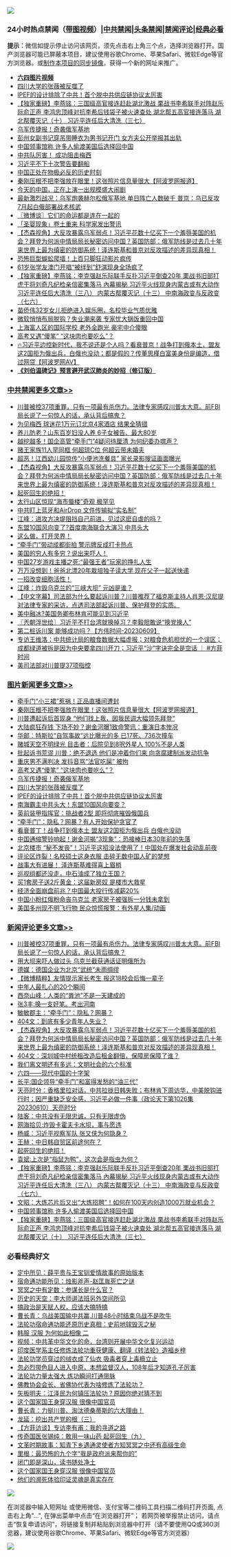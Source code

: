 ![](https://raw.githubusercontent.com/jsvpn/jsproxy/dev/64photo/fqnews-qr.jpg)

<div id="tt">
<h3>24小时热点禁闻（<a href="https://aaa.v2dns.tk/?QAjUl=BgRp5UNKRn&T5Vk=fPVH&Q59Ab=WxGE" target="_blank">带图视频</a>）|<a href="#%E4%B8%AD%E5%85%B1%E7%A6%81%E9%97%BB%E6%9B%B4%E5%A4%9A%E6%96%87%E7%AB%A0">中共禁闻</a>|<a href="#%E5%9B%BE%E7%89%87%E6%96%B0%E9%97%BB%E6%9B%B4%E5%A4%9A%E6%96%87%E7%AB%A0">头条禁闻</a>|<a href="#%E6%96%B0%E9%97%BB%E8%AF%84%E8%AE%BA%E6%9B%B4%E5%A4%9A%E6%96%87%E7%AB%A0">禁闻评论|<a href="#%E5%BF%85%E7%9C%8B%E7%BB%8F%E5%85%B8%E5%A5%BD%E6%96%87">经典必看</a></h3>
<div><b>提示：</b>微信如提示停止访问该网页，须先点击右上角三个点，选择浏览器打开。国产浏览器可能已屏蔽本项目，建议使用谷歌Chrome、苹果Safari、微软Edge等官方浏览器。或<a href="%E5%88%B6%E4%BD%9Cgit%E7%A6%81%E9%97%BB%E9%95%9C%E5%83%8F.md">制作本项目的同步镜像</a>，获得一个新的网址来推广。</div>
<ul>
<li><b><a href="http://d2.v2rss.gq/64.mp4" target="_blank">六四图片视频</a></b></li>
<li><a href="/topimagenews/20230611/1895264.md">四川大学的张薇被反噬了</a></li>
<li><a href="/topimagenews/20230611/1895253.md">IPEF的设计排除了中共！首个脱中共供应链协议太厉害</a></li>
<li><a href="/comments/20230610/1895214.md">【独家重磅】李燕铭：三国级高官接连赶赴湖北激战 栗战书李希联手对阵赵乐际俞正声 李鸿忠顶峰对抗李希后钱袋子被火速查处 湖北帮五高官接连落马 湖北帮覆灭记（十） 习近平连任后大清洗（三七）</a></li>
<li><a href="/topimagenews/20230611/1895283.md">乌军传捷报！奇袭俄军基地</a></li>
<li><a href="/cnnews/20230611/1895383.md">彭州女副书记穿吊带睡衣为男书记开门 女方夫公开举报其出轨</a></li>
<li><a href="/comments/20230610/1895215.md">中国领事馆称 许多人偷渡美国后选择回中国</a></li>
<li><a href="/sohnews/20230611/1895250.md">中共队厉害！ 成功阻击梅西</a></li>
<li><a href="/ccpdope/20230611/1895260.md">习近平不下十次警告要翻船</a></li>
<li><a href="/ccpdope/20230611/1895279.md">中国正处在物极必反的历史时刻</a></li>
<li><a href="/topimagenews/20230611/1895408.md">秦刚压根不把李强放在眼里！这张照片信息量很大【阿波罗网报道】</a></li>
<li><a href="/cnnews/20230611/1895352.md">今天的中国，正在上演一出规模盛大闹剧</a></li>
<li><a href="/baitai/20230610/1895222.md">最新激烈战况：乌军炮袭赫尔松俄军基地 单日阵亡人数破千 普京：乌已反攻 7月起白俄部署战术核武</a></li>
<li><a href="/ssgc/20230611/1895341.md">〖微博谈〗它们的命运都是连在一起的</a></li>
<li><a href="/baitai/20230610/1895206.md">「圣婴现象」卷土重来 科学家发出警讯</a></li>
<li><a href="/comments/20230611/1895354.md">【杰森视角】大反攻暴露乌军弱点！习近平花数十亿买下一个羞辱美国的机会？拜登为何派中情局局长秘密访问中国？英国防部：俄军防线是过去几十年来世界上最为缜密的防御系统！泽连斯基和普京对反攻描述的差异现真相！</a></li>
<li><a href="/cnnews/20230611/1895321.md">恐怖巨型蜈蚣爬墙！上百只脚狂动影片疯传</a></li>
<li><a href="/yule/20230611/1895269.md">61岁张学友澳门开唱“被绊到”舒淇现身全场疯了</a></li>
<li><a href="/comments/20230611/1895292.md">【独家重磅】李燕铭：李克强赵乐际联手反扑习近平倒查20年 栗战书旧部打虎干将刘奇凡纪检亲信密集落马 內幕揭秘 习近平火线现身内蒙古或有大动作 习近平连任后大清洗（三八） 内蒙古帮覆灭记（十三） 中南海政变与反政变（七六）</a></li>
<li><a href="/yule/20230611/1895270.md">苗侨伟32岁女儿拒绝进入娱乐圈，名校毕业气质优雅</a></li>
<li><a href="/baitai/20230611/1895278.md">微软悄悄布局脱钩？失业潮来袭 专家忧大锅饭重回中国</a></li>
<li><a href="/finance/20230611/1895300.md">上海富人区的国际学校 老外全跑光 豪宅中介傻眼</a></li>
<li><a href="/topimagenews/20230611/1895329.md">高考又遇“傻笔” “这块肉也要吃么”？</a></li>
<li><a href="/sohnews/20230610/1895204.md">🔥习近平边控新时代，我不说还是个人吗？看衰普京！战争打到俄本土，盟友这2国拒为俄出兵，白俄也没动；都是假的？传董思槿白富美身份是编造，借过网贷【阿波罗网AV】</a></li>
<li><b><a href="/comments/20200207/1272816.md" target="_blank">《刘伯温碑记》预言避开武汉肺炎的妙招（修订版）</a></b></li>
</ul>
</div>

<div class="catlist">
<h3><a href="/cbnews/" target="_blank">中共禁闻</a><span><a href="/cbnews/" target="_blank" rel="nofollow">更多文章>></a></span></h3>
<ul>
<li><a href="/comments/20230611/1895453.md" target="_blank">川普被控37项重罪，只有一项最有杀伤力。法律专家感叹川普太大意。前FBI局长说了一句惊人的话，承认背后搞鬼？</a></li>
<li><a href="/cbnews/20230611/1895451.md" target="_blank">为见梅西 球迷花1万元订北京4家酒店 结果全猜错</a></li>
<li><a href="/cbnews/20230611/1895418.md" target="_blank">养儿防老？山东百岁妇没人养 6子女被告、最大80岁</a></li>
<li><a href="/cbnews/20230611/1895417.md" target="_blank">越挖越多！国企高管“牵手门”4疑问待厘清 为何纪委办噤声？</a></li>
<li><a href="/cbnews/20230611/1895416.md" target="_blank">赌王家族11人罕同框 何超琼C位 何超云带未婚夫</a></li>
<li><a href="/cbnews/20230611/1895380.md" target="_blank">超恶！江西幼儿园惊传“小便池洗餐具” 家长录影搜证画面曝光</a></li>
<li><a href="/comments/20230611/1895354.md" target="_blank">【杰森视角】大反攻暴露乌军弱点！习近平花数十亿买下一个羞辱美国的机会？拜登为何派中情局局长秘密访问中国？英国防部：俄军防线是过去几十年来世界上最为缜密的防御系统！泽连斯基和普京对反攻描述的差异现真相！</a></li>
<li><a href="/comments/20230611/1895309.md" target="_blank">起死回生的绝招！</a></li>
<li><a href="/cbnews/20230611/1895265.md" target="_blank">太行山区惊现“海市蜃楼”奇观 极罕见</a></li>
<li><a href="/cbnews/20230610/1895223.md" target="_blank">中共盯上蓝牙和AirDrop 文件传输拟“实名制”</a></li>
<li><a href="/cbnews/20230610/1895193.md" target="_blank">江峰：进攻方决堤阻挡自己前进，见过这麽自虐的吗？</a></li>
<li><a href="/cbnews/20230610/1895171.md" target="_blank">东盟10国风向变了?首度南海联合大演习 中共头大</a></li>
<li><a href="/comments/20230610/1895141.md" target="_blank">这么做，打开灵界！</a></li>
<li><a href="/cbnews/20230610/1895121.md" target="_blank">“牵手门”带动成都街拍 警示牌反成打卡热点</a></li>
<li><a href="/cbnews/20230610/1894859.md" target="_blank">美国的穷人有多穷？说出来吓人！</a></li>
<li><a href="/cbnews/20230610/1895048.md" target="_blank">中国27岁游戏主播之死:“最强王者”玩家的挣扎人生</a></li>
<li><a href="/cbnews/20230610/1895037.md" target="_blank">万万没想到！爸爸北漂20年栽培独子读大学 现在父子一起送快递</a></li>
<li><a href="/comments/20230610/1895024.md" target="_blank">一招改变细胞活性！</a></li>
<li><a href="/cbnews/20230610/1895019.md" target="_blank">江峰：炸毁乌克兰的“三峡大坝” 元凶是谁？</a></li>
<li><a href="/comments/20230610/1895014.md" target="_blank">【中文字幕】司法部为什么要起诉川普？川普推荐了福克斯主持人肖恩·汉尼提对法律专家的采访，点透司法部起诉川普、保护拜登的实质。</a></li>
<li><a href="/cbnews/20230610/1895005.md" target="_blank">美中融冰?美国务卿布林肯可能见到习近平</a></li>
<li><a href="/cbnews/20230610/1895003.md" target="_blank">〖兲朝浮世绘〗习近平不打台湾就换掉习？李毅胆敢说“换党换人”</a></li>
<li><a href="/comments/20230610/1894997.md" target="_blank">第二桩诉川案 能够成功吗？【方伟时间-20230609】</a></li>
<li><a href="/comments/20230610/1894969.md" target="_blank">专访王维洛：中共统计局的粮食数据大幅虚报；对粮食危机担忧的一个误区；成都绿道被拆是因为中央要拿四川开刀；习近平“沙”字诀完全是空话 ｜ #方菲时间</a></li>
<li><a href="/cbnews/20230610/1894961.md" target="_blank">美司法部对川普提37项指控</a></li>

</ul>
</div>
<div class="catlist">
<h3><a href="/topimagenews/" target="_blank">图片新闻</a><span><a href="/topimagenews/" target="_blank" rel="nofollow">更多文章>></a></span></h3>
<ul>
<li><a href="/topimagenews/20230611/1895450.md" target="_blank">牵手门“小三裙”惹祸！正品直播间遭封</a></li>
<li><a href="/topimagenews/20230611/1895408.md" target="_blank">秦刚压根不把李强放在眼里！这张照片信息量很大【阿波罗网报道】</a></li>
<li><a href="/topimagenews/20230611/1895406.md" target="_blank">川普遭起诉后首现身 “他们找上我，因我民调大幅领先拜登”</a></li>
<li><a href="/topimagenews/20230611/1895405.md" target="_blank">大陆疯狂存钱 下场不妙？谢金河曝1致命警讯：重演日本惨况</a></li>
<li><a href="/topimagenews/20230611/1895389.md" target="_blank">华邮：特斯拉“自驾事故”远比曝光的多 已17死、736次撞车</a></li>
<li><a href="/topimagenews/20230611/1895379.md" target="_blank">赌城天空不明绿光 目击者：后院见到8呎外星人 100%不是人类</a></li>
<li><a href="/topimagenews/20230611/1895369.md" target="_blank">批起诉书荒谬 川普：绝不退选 他们是冲着你们来 向贪腐建制派发动抗争</a></li>
<li><a href="/topimagenews/20230611/1895355.md" target="_blank">重庆男不满判决 发抖音骂“法官吃屎” 被拘</a></li>
<li><a href="/topimagenews/20230611/1895329.md" target="_blank">高考又遇“傻笔” “这块肉也要吃么”？</a></li>
<li><a href="/topimagenews/20230611/1895283.md" target="_blank">乌军传捷报！奇袭俄军基地</a></li>
<li><a href="/topimagenews/20230611/1895264.md" target="_blank">四川大学的张薇被反噬了</a></li>
<li><a href="/topimagenews/20230611/1895253.md" target="_blank">IPEF的设计排除了中共！首个脱中共供应链协议太厉害</a></li>
<li><a href="/topimagenews/20230611/1895252.md" target="_blank">南海霸主中共头大！东盟10国风向要变？</a></li>
<li><a href="/topimagenews/20230610/1895162.md" target="_blank">英前装甲指挥官：挑战者2型 即将彻底摧毁俄国兵</a></li>
<li><a href="/topimagenews/20230610/1895120.md" target="_blank">“牵手门”：隐私？网暴？有人开始保护贪官了</a></li>
<li><a href="/topimagenews/20230610/1895119.md" target="_blank">看衰普丁！战争打到俄本土 盟友这2国拒为俄出兵 白俄也没动</a></li>
<li><a href="/topimagenews/20230610/1895110.md" target="_blank">中国通缩警铃响起！谢金河揭“3现象”：恐接棒日本30年前的失落</a></li>
<li><a href="/topimagenews/20230610/1895070.md" target="_blank">北京楼市 “秘不发丧”！习近平这招没法使用了！中国处在爆发社会动乱前夜</a></li>
<li><a href="/topimagenews/20230610/1895004.md" target="_blank">评论区炸裂！名校硕士这身衣服 击碎无数中国人矿的梦想</a></li>
<li><a href="/topimagenews/20230610/1894977.md" target="_blank">战事大有进展！ 泽连斯基难得喜上眉梢</a></li>
<li><a href="/topimagenews/20230610/1894968.md" target="_blank">巡视组都还没走，中石油成了独立王国？</a></li>
<li><a href="/topimagenews/20230610/1894967.md" target="_blank">买1套房子送2斤黄金：这届新房奴 是楼市大救星</a></li>
<li><a href="/topimagenews/20230610/1894954.md" target="_blank">经济全面崩盘前兆？中国最大投行传减薪20%</a></li>
<li><a href="/topimagenews/20230610/1894902.md" target="_blank">中国小粉红俄粉命丧乌克兰 老家房子被强拆一分钱未拿到</a></li>
<li><a href="/topimagenews/20230610/1894901.md" target="_blank">美国多州现不明飞行物 民众惊慌报警：有外星人集/动画</a></li>

</ul>
</div>
<div class="catlist">
<h3><a href="/comments/" target="_blank">新闻评论</a><span><a href="/comments/" target="_blank" rel="nofollow">更多文章>></a></span></h3>
<ul>
<li><a href="/comments/20230611/1895453.md" target="_blank">川普被控37项重罪，只有一项最有杀伤力。法律专家感叹川普太大意。前FBI局长说了一句惊人的话，承认背后搞鬼？</a></li>
<li><a href="/comments/20230611/1895371.md" target="_blank">用大坝来吓人做过头 乌克兰截获通话证明俄所为</a></li>
<li><a href="/comments/20230611/1895370.md" target="_blank">德媒：德国企业为北京“武统”未雨绸缪</a></li>
<li><a href="/comments/20230611/1895363.md" target="_blank">【微博精粹】友情提示家长考生 报这18校会后悔一辈子</a></li>
<li><a href="/comments/20230611/1895362.md" target="_blank">中年人最扎心的20个瞬间</a></li>
<li><a href="/comments/20230611/1895361.md" target="_blank">西奈山峰：人类的“粪池”不是一天建成的</a></li>
<li><a href="/comments/20230611/1895360.md" target="_blank">张3丰:换一支好笔。考出河南</a></li>
<li><a href="/comments/20230611/1895357.md" target="_blank">敏敏郡主：“牵手门”：隐私？网暴？</a></li>
<li><a href="/comments/20230611/1895356.md" target="_blank">404文：到底有多少青年人失业？</a></li>
<li><a href="/comments/20230611/1895354.md" target="_blank">【杰森视角】大反攻暴露乌军弱点！习近平花数十亿买下一个羞辱美国的机会？拜登为何派中情局局长秘密访问中国？英国防部：俄军防线是过去几十年来世界上最为缜密的防御系统！泽连斯基和普京对反攻描述的差异现真相！</a></li>
<li><a href="/comments/20230611/1895350.md" target="_blank">404文：深圳城中村统租改造后租金翻倍，保障房保障了谁？</a></li>
<li><a href="/comments/20230611/1895349.md" target="_blank">我们离文明还有多远：文明社会的六个标准</a></li>
<li><a href="/comments/20230611/1895348.md" target="_blank">六四——现代中国的十字架</a></li>
<li><a href="/comments/20230611/1895347.md" target="_blank">长平:国企领导“牵手门”和富得发愁的“油三代”</a></li>
<li><a href="/comments/20230611/1895346.md" target="_blank">天亮时分：香格里拉对话，中共拉拢日韩失败；布林肯下周访华，中美脱钩进行时；因严重缺乏安全感，习近平必做一件事（政论天下第1026集 20230610）天亮时分</a></li>
<li><a href="/comments/20230611/1895337.md" target="_blank">陆客：中共没有无限忠诚，只有无限虚伪</a></li>
<li><a href="/comments/20230611/1895336.md" target="_blank">网海拾贝:炸毁卡霍夫卡水坝，事与愿违</a></li>
<li><a href="/comments/20230611/1895311.md" target="_blank">杨威：习近平视察军队 张又侠为何隐身？</a></li>
<li><a href="/comments/20230611/1895310.md" target="_blank">王赫：中日韩自贸区前途何在？</a></li>
<li><a href="/comments/20230611/1895309.md" target="_blank">起死回生的绝招！</a></li>
<li><a href="/comments/20230611/1895294.md" target="_blank">袁斌:上次是“指鼠为鸭”，这次会是指虫为何？</a></li>
<li><a href="/comments/20230611/1895292.md" target="_blank">【独家重磅】李燕铭：李克强赵乐际联手反扑习近平倒查20年 栗战书旧部打虎干将刘奇凡纪检亲信密集落马 內幕揭秘 习近平火线现身内蒙古或有大动作 习近平连任后大清洗（三八） 内蒙古帮覆灭记（十三） 中南海政变与反政变（七六）</a></li>
<li><a href="/comments/20230611/1895281.md" target="_blank">文昭：大炼芯片后又出“大炼招聘”！如何在100天内创造1000万就业机会？</a></li>
<li><a href="/comments/20230610/1895215.md" target="_blank">中国领事馆称 许多人偷渡美国后选择回中国</a></li>
<li><a href="/comments/20230610/1895214.md" target="_blank">【独家重磅】李燕铭：三国级高官接连赶赴湖北激战 栗战书李希联手对阵赵乐际俞正声 李鸿忠顶峰对抗李希后钱袋子被火速查处 湖北帮五高官接连落马 湖北帮覆灭记（十） 习近平连任后大清洗（三七）</a></li>

</ul>
</div>

<div class="catlist">
<h3>必看经典好文</h3>
<ul>
<li><a href="/comments/20200616/1345658.md" target="_blank">定中所见：薛平贵与王宝钏爱情故事的原始版本</a></li>
<li><a href="/tculture/20151001/455916.md" target="_blank">宿命通功能所见：烛影斧声-赵匡胤死亡之谜</a></li>
<li><a href="/tculture/20200812/1378929.md" target="_blank">冥冥之中有定数：参谋长是什么官？</a></li>
<li><a href="/tculture/20121025/73064.md" target="_blank">历史的天空：李大师讲法班另外空间所见</a></li>
<li><a href="/comments/20200814/1379994.md" target="_blank">搞政治是天赋人权，应该大搞特搞</a></li>
<li><a href="/comments/20230511/1882985.md" target="_blank">曹长青：乌战美国输中共赢,川普48小时结束乌战不是吹牛</a></li>
<li><a href="/tculture/20121025/73069.md" target="_blank">法轮功宿命通功能还原历史真相：史前地球毁灭之秘</a></li>
<li><a href="/bannedvideo/20220321/1707657.md" target="_blank">韩服 汉服 为何如此相像 二</a></li>
<li><a href="/comments/20220119/1681422.md" target="_blank">视频：中共革中华文化的命，台湾则开展中华文化复兴运动</a></li>
<li><a href="/comments/20220416/1720335.md" target="_blank">印度医学系主任修炼法轮功重获健康、翻译《转法轮》造福乡梓</a></li>
<li><a href="/comments/20210317/1506773.md" target="_blank">法轮功学员穿过的绒衣成了仙衣 吸毒者穿上毒瘾立止</a></li>
<li><a href="/comments/20220722/1761714.md" target="_blank">忽必烈带色目人进入中原，本想监督汉人，108年后才知道孔子厉害</a></li>
<li><a href="/cbnews/20200816/1381005.md" target="_blank">法轮功力量太强大 炼功瞬间打通带脉</a></li>
<li><a href="/sohnews/20150109/351438.md" target="_blank">佛教协会会长、省佛协代表为啥修炼了法轮功？</a></li>
<li><a href="/comments/20220531/1739728.md" target="_blank">矢板明夫：江泽民为何镇压法轮功？原因你绝对猜不到</a></li>
<li><a href="/comments/20220611/1744476.md" target="_blank">这个国家国王身穿汉服 很像中国官员</a></li>
<li><a href="/comments/20230601/1891432.md" target="_blank">曹长青：力挺川普、淘汰德桑蒂斯的六大理由！</a></li>
<li><a href="/comments/20200929/1405201.md" target="_blank">龙延：挖出共产党的根（三）</a></li>
<li><a href="/comments/20210804/1600181.md" target="_blank">【方菲访谈】专访李有甫：我的寻道之路</a></li>
<li><a href="/comments/20220214/1691990.md" target="_blank">传奇国医张锡纯：敢用一味山药 起死回生（九）</a></li>
<li><a href="/comments/20200308/1290079.md" target="_blank">文革时期故事：知青下乡遇通灵使者方知冥冥之中还有高级生命</a></li>
<li><a href="/lifebaike/20210115/1468011.md" target="_blank">里根：最恐怖的九个字“我是政府派来帮你的”</a></li>
<li><a href="/tculture/20200803/1373949.md" target="_blank">闭门即是深山，读书随处净土</a></li>
<li><a href="/bannedvideo/20220606/1742248.md" target="_blank">这个国家国王身穿汉服 很像中国官员</a></li>
<li><a href="/ssgc/20220828/1777549.md" target="_blank">他们的濒死体验印证灵魂是真实存在</a></li>

</ul>
</div>

![](https://raw.githubusercontent.com/jsvpn/jsproxy/dev/64photo/fqnews-qr.jpg)

在浏览器中输入短网址 或使用微信、支付宝等二维码工具扫描二维码打开页面, 点击右上角"...", 在弹出菜单中点击“在浏览器打开”； 若网页被举报禁止访问，请点击“恢复申请访问”，将链接复制并粘贴到浏览器中打开（请不要使用QQ或360浏览器，建议使用谷歌Chrome、苹果Safari、微软Edge等官方浏览器）

![](https://raw.githubusercontent.com/jsvpn/jsproxy/dev/64photo/wx.jpg)